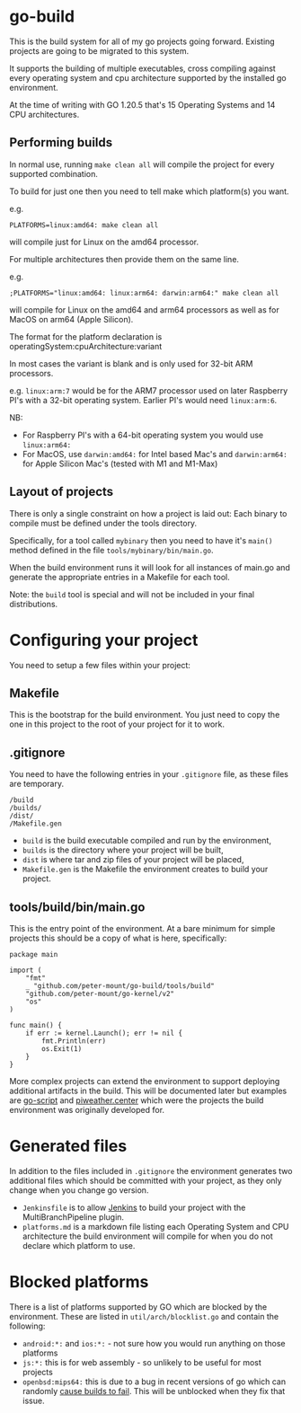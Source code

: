 # go-build

This is the build system for all of my go projects going forward.
Existing projects are going to be migrated to this system.

It supports the building of multiple executables, cross compiling against every
operating system and cpu architecture supported by the installed go environment.

At the time of writing with GO 1.20.5 that's 15 Operating Systems and 14 CPU architectures.

## Performing builds

In normal use, running `make clean all` will compile the project for every supported combination.

To build for just one then you need to tell make which platform(s) you want.

e.g.

    PLATFORMS=linux:amd64: make clean all

will compile just for Linux on the amd64 processor.

For multiple architectures then provide them on the same line.

e.g.

    ;PLATFORMS="linux:amd64: linux:arm64: darwin:arm64:" make clean all

will compile for Linux on the amd64 and arm64 processors as well as for MacOS on
arm64 (Apple Silicon).

The format for the platform declaration is operatingSystem:cpuArchitecture:variant

In most cases the variant is blank and is only used for 32-bit ARM processors.

e.g. `linux:arm:7` would be for the ARM7 processor used on later Raspberry PI's with a
32-bit operating system. Earlier PI's would need `linux:arm:6`.

NB:

* For Raspberry PI's with a 64-bit operating system you would use `linux:arm64:`
* For MacOS, use `darwin:amd64:` for Intel based Mac's and
  `darwin:arm64:` for Apple Silicon Mac's (tested with M1 and M1-Max)

## Layout of projects

There is only a single constraint on how a project is laid out:
Each binary to compile must be defined under the tools directory.

Specifically, for a tool called `mybinary` then you need to have it's `main()` method
defined in the file `tools/mybinary/bin/main.go`.

When the build environment runs it will look for all instances of main.go and generate
the appropriate entries in a Makefile for each tool.

Note: the `build` tool is special and will not be included in your final distributions.

# Configuring your project

You need to setup a few files within your project:

## Makefile

This is the bootstrap for the build environment.
You just need to copy the one in this project to the root of your project for it to work.

## .gitignore

You need to have the following entries in your `.gitignore` file, as these files are temporary.

    /build
    /builds/
    /dist/
    /Makefile.gen

* `build` is the build executable compiled and run by the environment,
* `builds` is the directory where your project will be built,
* `dist` is where tar and zip files of your project will be placed,
* `Makefile.gen` is the Makefile the environment creates to build your project.

## tools/build/bin/main.go

This is the entry point of the environment.
At a bare minimum for simple projects this should be a copy of what is here, specifically:

    package main
    
    import (
        "fmt"
        _ "github.com/peter-mount/go-build/tools/build"
        "github.com/peter-mount/go-kernel/v2"
        "os"
    )
    
    func main() {
        if err := kernel.Launch(); err != nil {
            fmt.Println(err)
            os.Exit(1)
        }
    }

More complex projects can extend the environment to support deploying additional artifacts
in the build. This will be documented later but examples are [go-script](https://github.com/peter-mount/go-script)
and [piweather.center](https://github.com/peter-mount/piweather.center) which were the projects
the build environment was originally developed for.

# Generated files

In addition to the files included in `.gitignore` the environment generates two additional files
which should be committed with your project, as they only change when you change go version.

* `Jenkinsfile` is to allow [Jenkins](https://www.jenkins.io/) to build your project with the
  MultiBranchPipeline plugin.
* `platforms.md` is a markdown file listing each Operating System and CPU architecture the build
  environment will compile for when you do not declare which platform to use.

# Blocked platforms

There is a list of platforms supported by GO which are blocked by the environment.
These are listed in `util/arch/blocklist.go` and contain the following:

* `android:*:` and `ios:*:` - not sure how you would run anything on those platforms
* `js:*:` this is for web assembly - so unlikely to be useful for most projects
* `openbsd:mips64:` this is due to a bug in recent versions of go which can randomly
  [cause builds to fail](https://github.com/peter-mount/piweather.center/issues/1).
  This will be unblocked when they fix that issue. 